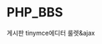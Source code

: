 # PHP_BBS
게시판
tinymce에디터
룰렛&ajax
<!-- 참고한것들....(안봐도 딱히 ;ㅋ)
게시판 만들기 참고(~#5까지 함)
https://blog.naver.com/bgpoilkj/220751401209

xampp mysql안될때
https://kinsta.com/knowledgebase/xampp-mysql-shutdown-unexpectedly/

DB접속은 되는데 쿼리문을 못불러올때
https://stackoverflow.com/questions/38759870/xampp-mysql-table-doesnt-exist-in-engine-193

페이징 로직
https://okky.kr/articles/282819

tinyMCE에디터 
https://velog.io/@dvisign/%EC%8A%AC%EB%9E%99-%ED%81%B4%EB%A1%A0%EC%BD%94%EB%94%A9-%EC%97%90%EB%94%94%ED%84%B0-%EB%B6%99%EC%9D%B4%EA%B8%B0#1-tinymce

참고 2
https://techarise.com/upload-image-in-tinymce-editor-using-php/ -->
